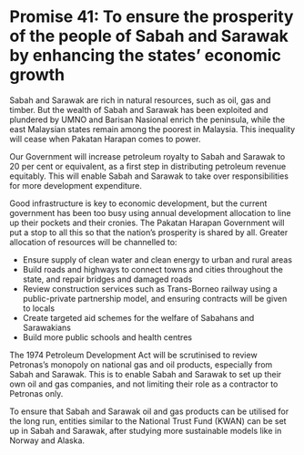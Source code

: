 # Promise 41: To ensure the prosperity of the people of Sabah and Sarawak by enhancing the states’ economic growth

Sabah and Sarawak are rich in natural resources, such as oil, gas and timber. But the wealth of Sabah and Sarawak has been exploited and plundered by UMNO and Barisan Nasional enrich the peninsula, while the east Malaysian states remain among the poorest in Malaysia. This inequality will cease when Pakatan Harapan comes to power.

Our Government will increase petroleum royalty to Sabah and Sarawak to 20 per cent or equivalent, as a first step in distributing petroleum revenue equitably. This will enable Sabah and Sarawak to take over responsibilities for more development expenditure.

Good infrastructure is key to economic development, but the current government has been too busy using annual development allocation to line up their pockets and their cronies. The Pakatan Harapan Government will put a stop to all this so that the nation’s prosperity is shared by all. Greater allocation of resources will be channelled to:

- Ensure supply of clean water and clean energy to urban and rural areas
- Build roads and highways to connect towns and cities throughout the state, and repair bridges and damaged roads
- Review construction services such as Trans-Borneo railway using a public-private partnership model, and ensuring contracts will be given to locals
- Create targeted aid schemes for the welfare of Sabahans and Sarawakians
- Build more public schools and health centres

The 1974 Petroleum Development Act will be scrutinised to review Petronas’s monopoly on national gas and oil products, especially from Sabah and Sarawak. This is to enable Sabah and Sarawak to set up their own oil and gas companies, and not limiting their role as a contractor to Petronas only.

To ensure that Sabah and Sarawak oil and gas products can be utilised for the long run, entities similar to the National Trust Fund (KWAN) can be set up in Sabah and Sarawak, after studying more sustainable models like in Norway and Alaska.
